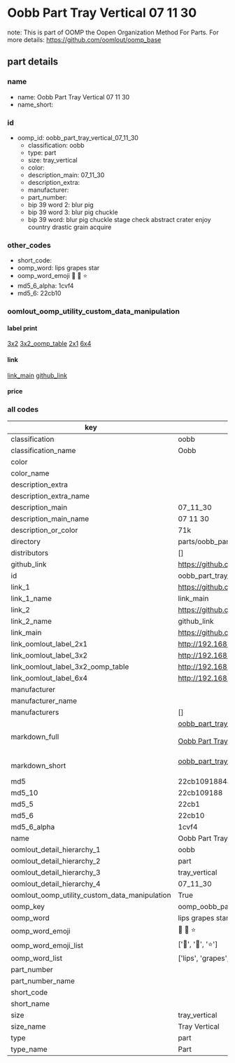 # Oobb Part Tray Vertical 07 11 30  

note: This is part of OOMP the Oopen Organization Method For Parts. For more details: https://github.com/oomlout/oomp_base

##  part details





### name
* name: Oobb Part Tray Vertical 07 11 30
* name_short: 
### id
* oomp_id: oobb_part_tray_vertical_07_11_30
  * classification: oobb
  * type: part
  * size: tray_vertical
  * color: 
  * description_main: 07_11_30
  * description_extra: 
  * manufacturer: 
  * part_number: 
  * bip 39 word 2: blur pig
  * bip 39 word 3: blur pig chuckle
  * bip 39 word: blur pig chuckle stage check abstract crater enjoy country drastic grain acquire

### other_codes
* short_code: 
* oomp_word: lips grapes star
* oomp_word_emoji :lips: :grapes: :star:
* md5_6_alpha: 1cvf4
* md5_6: 22cb10






### oomlout_oomp_utility_custom_data_manipulation
#### label print
[3x2](http://192.168.1.245:1112/?label=oomp%201cvf4)
[3x2_oomp_table](http://192.168.1.107:1112/?label=oomp%201cvf4)
[2x1](http://192.168.1.242:1112/?label=oomp%201cvf4)
[6x4](http://192.168.1.55:1112/?label=oomp%201cvf4)    

#### link

[link_main](https://github.com/oomlout/oomlout_oomp_current_version_messy/tree/main/parts/oobb_part_tray_vertical_07_11_30) [github_link](https://github.com/oomlout/oomlout_oomp_part_src/tree/main/parts/oobb_part_tray_vertical_07_11_30)                             

#### price







### all codes 
| key | value |  
| --- | --- |  
| classification | oobb |  
| classification_name | Oobb |  
| color |  |  
| color_name |  |  
| description_extra |  |  
| description_extra_name |  |  
| description_main | 07_11_30 |  
| description_main_name | 07 11 30 |  
| description_or_color | 71k |  
| directory | parts/oobb_part_tray_vertical_07_11_30 |  
| distributors | [] |  
| github_link | https://github.com/oomlout/oomlout_oomp_part_src/tree/main/parts/oobb_part_tray_vertical_07_11_30 |  
| id | oobb_part_tray_vertical_07_11_30 |  
| link_1 | https://github.com/oomlout/oomlout_oomp_current_version_messy/tree/main/parts/oobb_part_tray_vertical_07_11_30 |  
| link_1_name | link_main |  
| link_2 | https://github.com/oomlout/oomlout_oomp_part_src/tree/main/parts/oobb_part_tray_vertical_07_11_30 |  
| link_2_name | github_link |  
| link_main | https://github.com/oomlout/oomlout_oomp_current_version_messy/tree/main/parts/oobb_part_tray_vertical_07_11_30 |  
| link_oomlout_label_2x1 | http://192.168.1.242:1112/?label=oomp%201cvf4 |  
| link_oomlout_label_3x2 | http://192.168.1.245:1112/?label=oomp%201cvf4 |  
| link_oomlout_label_3x2_oomp_table | http://192.168.1.107:1112/?label=oomp%201cvf4 |  
| link_oomlout_label_6x4 | http://192.168.1.55:1112/?label=oomp%201cvf4 |  
| manufacturer |  |  
| manufacturer_name |  |  
| manufacturers | [] |  
| markdown_full | [oobb_part_tray_vertical_07_11_30](https://github.com/oomlout/oomlout_oomp_current_version_messy/tree/main/parts/oobb_part_tray_vertical_07_11_30)<br>[](https://github.com/oomlout/oomlout_oomp_current_version_messy/tree/main/parts/oobb_part_tray_vertical_07_11_30)<br>[Oobb Part Tray Vertical 07 11 30](https://github.com/oomlout/oomlout_oomp_current_version_messy/tree/main/parts/oobb_part_tray_vertical_07_11_30)<br><br> |  
| markdown_short | [oobb_part_tray_vertical_07_11_30](https://github.com/oomlout/oomlout_oomp_current_version_messy/tree/main/parts/oobb_part_tray_vertical_07_11_30)<br><br> |  
| md5 | 22cb1091884aa65003938d42512920c3 |  
| md5_10 | 22cb109188 |  
| md5_5 | 22cb1 |  
| md5_6 | 22cb10 |  
| md5_6_alpha | 1cvf4 |  
| name | Oobb Part Tray Vertical 07 11 30 |  
| oomlout_detail_hierarchy_1 | oobb |  
| oomlout_detail_hierarchy_2 | part |  
| oomlout_detail_hierarchy_3 | tray_vertical |  
| oomlout_detail_hierarchy_4 | 07_11_30 |  
| oomlout_oomp_utility_custom_data_manipulation | True |  
| oomp_key | oomp_oobb_part_tray_vertical_07_11_30 |  
| oomp_word | lips grapes star |  
| oomp_word_emoji | :lips: :grapes: :star: |  
| oomp_word_emoji_list | [':lips:', ':grapes:', ':star:'] |  
| oomp_word_list | ['lips', 'grapes', 'star'] |  
| part_number |  |  
| part_number_name |  |  
| short_code |  |  
| short_name |  |  
| size | tray_vertical |  
| size_name | Tray Vertical |  
| type | part |  
| type_name | Part |  
